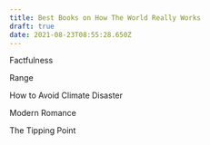 ```yaml
---
title: Best Books on How The World Really Works
draft: true
date: 2021-08-23T08:55:28.650Z
---
```

Factfulness

Range

How to Avoid Climate Disaster

Modern Romance

The Tipping Point